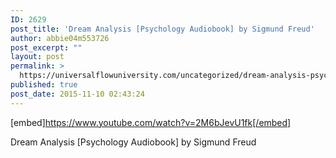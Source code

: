 ```yaml
---
ID: 2629
post_title: 'Dream Analysis [Psychology Audiobook] by Sigmund Freud'
author: abbie04m553726
post_excerpt: ""
layout: post
permalink: >
  https://universalflowuniversity.com/uncategorized/dream-analysis-psychology-audiobook-by-sigmund-freud/
published: true
post_date: 2015-11-10 02:43:24
---
```

[embed]https://www.youtube.com/watch?v=2M6bJevU1fk[/embed]<br>
<p>Dream Analysis [Psychology Audiobook] by Sigmund Freud</p>